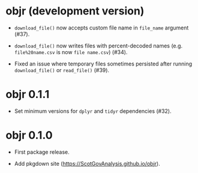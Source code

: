 # objr (development version)

* `download_file()` now accepts custom file name in `file_name` argument (#37).

* `download_file()` now writes files with percent-decoded names 
(e.g. `file%20name.csv` is now `file name.csv`) (#34).

* Fixed an issue where temporary files sometimes persisted after running 
`download_file()` or `read_file()` (#39).

# objr 0.1.1

* Set minimum versions for `dplyr` and `tidyr` dependencies (#32).

# objr 0.1.0

* First package release.

* Add pkgdown site (https://ScotGovAnalysis.github.io/objr).
